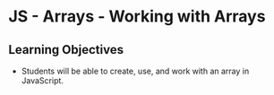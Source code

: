 # JS - Arrays - Working with Arrays

## Learning Objectives
- Students will be able to create, use, and work with an array in JavaScript.